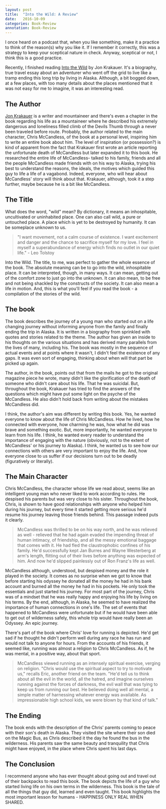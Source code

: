 ```yaml
---
layout: post
title:  "Into the Wild: A Review"
date:   2016-10-09
categories: Book-Review
annotation: Book-Review
---
```


I once heard on a podcast that, when you like something, make it a practice to think of the reason(s) why you like it. If I remember it correctly, this was a strategy to keep your sceptical nature in check. Anyway, sceptical or not, I think this is a good practice.

Recently, I finished reading [Into the Wild](https://en.wikipedia.org/wiki/Into_the_Wild_(book)) by Jon Krakauer. It's a biography, true travel essay about an adventurer who went off the grid to live like a tramp ending this long trip by living in Alaska. Although, a bit bogged down, at a few places, with too many details about the places mentioned that it was not easy for me to imagine, it was an interesting read.

## The Author

[Jon Krakauer](https://en.wikipedia.org/wiki/Jon_Krakauer) is a writer and mountaineer and there's even a chapter in the book regarding his life as a mountaineer where he described his extremely dangerous and loneliness filled climb of the Devils Thumb through a never been traveled before route. Probably, the author related to the main character, Chris McCandless, of the book at a personal level, inspiring him to write an entire book about him. The level of inspiration (or possession?) is kind of apparent from the fact that Krakauer first wrote an article reporting the unfortunate death of McCandless but later expanded it to this book. He researched the entire life of McCandless- talked to his family, friends and all the people McCandless made friends with on his way to Alaska, trying his best to understand the reasons, the ideals, the motives which guided this guy to life a life of a vagabond. Indeed, everyone, who will hear about McCandless' story will think about that. Krakauer, although, took it a step further, maybe because he is a bit like McCandless.

## The Title

What does the word, "wild" mean? By dictionary, it means an inhospitable, uncultivated or uninhabited place. One can also call wild, a pure or untouched place. A place which is yet to be destroyed by humanity. It can be someplace unknown to us.

>"I want movement, not a calm course of existence. I want excitement and danger and the chance to sacrifice myself for my love. I feel in myself a superabundance of energy which finds no outlet in our quiet life." - Leo Tolstoy

Into the Wild. The title, to me, was perfect to gather the whole essence of the book. The absolute meaning can be to go into the wild, inhospitable place. It can be interpreted, though, in many ways. It can mean, getting out of the comfort zone to just go into the unknown. It can also mean, to be free and not being shackled by the constructs of the society. It can also mean a life in motion. And, this is what you'll feel if you read the book - a compilation of the stories of the wild.

## The book

The book describes the journey of a young man who started out on a life changing journey without informing anyone from the family and finally ending the trip in Alaska. It is written in a biography from sprinkled with quotes and stories related to the theme. The author has given an inside to his thoughts on the various situations and has derived many parallels from the lives of many, including his. The book was mostly in the sequence of actual events and at points where it wasn't, I didn't feel the existence of any gaps. It was even sort of engaging, thinking about when will that part be picked up again.

The author, in the book, points out that from the mails he got to the original magazine piece he wrote, many didn't like the glorification of the death of someone who didn't care about his life. That he was suicidal. But, throughout the book, Krakauer has tried to find the answers of the questions which might have put some light on the psyche of the McCandless. He also didn't hold back from writing about the mistakes McCandless did.

I think, the author's aim was different by writing this book. Yes, he wanted everyone to know about the life of Chris McCandless. How he lived, how he connected with everyone, how charming he was, how what he did was brave and something exotic. But, more importantly, he wanted everyone to learn from his life. I think, he wanted every reader to understand the importance of engaging with the nature (obviously, not to the extent of McCandless' or his journey to Alaska). I think, he wanted us to see how our connections with others are very important to enjoy the life. And, how everyone close to us suffer if our decisions turn out to be deadly (figuratively or literally).

## The Main Character

Chris McCandless, the character whose life we read about, seems like an intelligent young man who never liked to work according to rules. He despised his parents but was very close to his sister. Throughout the book, Chris, is shown to have good relationships with anyone who helped him during his journey, but every time it started getting more serious he'd resume his journey leaving those friends behind. This passage indeed puts it clearly.

>McCandless was thrilled to be on his way north, and he was relieved as well - relieved that he had again evaded the impending threat of human intimacy, of friendship, and all the messy emotional baggage that comes with it. He had fled the claustrophobic confines of his family. He'd successfully kept Jan Burres and Wayne Westerberg at arm's length, flitting out of their lives before anything was expected of him. And now he'd slipped painlessly out of Ron Franz's life as well.

McCandless although, understood, but despised money and the role it played in the society. It comes as no surprise when we got to know that before starting his odyssey he donated all the money he had in his bank account and burned all the money he had in his pockets. He only took the essentials and just started his journey. For most part of the journey, Chris was of a mindset that he was really happy and enjoying his life by living on his terms. By the end, although, in Alaska, he seemed to have realized the importance of human connections in one's life. The set of events that happened to McCandless were unfortunate but if he would have been able to get out of wilderness safely, this whole trip would have really been an Odyssey. An epic journey.

There's part of the book where Chris' love for running is depicted. He'd get sad if he thought he didn't perform well during any race he has run and would not talk to anyone for hours. From the accounts of his friends, it seemed like, running was almost a religion to Chris McCandless. As if, he was mental, in a positive way, about that sport.

>McCandless viewed running as an intensely spiritual exercise, verging on religion. "Chris would use the spiritual aspect to try to motivate us," recalls Eric, another friend on the team. "He'd tell us to think about all the evil in the world, all the hatred, and imagine ourselves running against the forces of darkness, the evil wall that was tying to keep us from running our best. He believed doing well all mental, a simple matter of harnessing whatever energy was available. As impressionable high school kids, we were blown by that kind of talk."


## The Ending

The book ends with the description of the Chris' parents coming to peace with their son's death in Alaska. They visited the site where their son died on the Magic Bus, as Chris described it the day he found the bus in the wilderness. His parents saw the same beauty and tranquility that Chris might have enjoyed, in the place where Chris spent his last days.


## The Conclusion

I recommend anyone who has ever thought about going out and travel out of their backpacks to read this book. The book depicts the life of a guy who started living life on his own terms in the wilderness. This book is the tale of all the things that guy did, learned and even taught. This book highlights the most important lesson for humans - HAPPINESS ONLY REAL WHEN SHARED.
